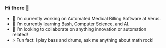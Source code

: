 ### Hi there 👋


- 🔭 I’m currently working on Automated Medical Billing Software at Verus.
- 🌱 I’m currently learning Bash, Computer Science, and AI.
- 👯 I’m looking to collaborate on anything innovation or automation related!
- ⚡ Fun fact: I play bass and drums, ask me anything about math rock!
<!--
**aclarke500/aclarke500** is a ✨ _special_ ✨ repository because its `README.md` (this file) appears on your GitHub profile.

Here are some ideas to get you started:

- 🔭 I’m currently working on ...
- 🌱 I’m currently learning ...
- 👯 I’m looking to collaborate on ...
- 🤔 I’m looking for help with ...
- 💬 Ask me about ...
- 📫 How to reach me: ...
- 😄 Pronouns: ...
- ⚡ Fun fact: ...
-->
